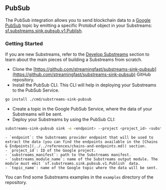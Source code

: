 ## PubSub

The PubSub integration allows you to send blockchain data to a [Google PubSub](https://cloud.google.com/pubsub?hl=en) topic by emitting a specific Protobuf object in your Substreams: [sf.substreams.sink.pubsub.v1.Publish](https://github.com/streamingfast/substreams-sink-pubsub/blob/develop/proto/sf/substreams/sink/pubsub/v1/pubsub.proto).

### Getting Started

If you are new Substreams, refer to the [Develop Substreams](../../develop/develop.md) section to learn about the main pieces of building a Substreams from scratch.

- Clone the [https://github.com/streamingfast/substreams-sink-pubsub](https://github.com/streamingfast/substreams-sink-pubsub) GitHub repository.
- Install the PubSub CLI. This CLI will help in deploying your Substreams to the PubSub Service.

```bash
go install ./cmd/substreams-sink-pubsub
```

- Create a topic in the Google PubSub Service, where the data of your Substreams will be sent.
- Deploy your Substreams by using the PubSub CLI:

```bash
substreams-sink-pubsub sink -e <endpoint> --project <project_id> <substreams_manifest> <substreams_module_name> <topic_name> 
```
    - `endpoint`: the Substreams provider endpoint that will be used to extract the data (you can find the endpoints available in the [Chains & Endpoints](../../references/chains-and-endpoints.md)) section.
    - `project_id`: ID of the Google project.
    - `substreams_manifest`: path to the Substreams manifest.
    - `substreams_module_name`: name of the Substreams output module. The module must emit `sf.substreams.sink.pubsub.v1.Publish` data.
    - `topic_name`: name of the Google topic where the data will be sent.

You can find some Substreams examples in the `examples` directory of the repository.